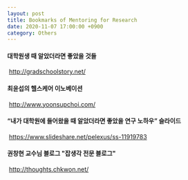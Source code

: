 ```yaml
---
layout: post
title: Bookmarks of Mentoring for Research
date: 2020-11-07 17:00:00 +0900
category: Others
---
```



#### 대학원생 때 알았더라면 좋았을 것들
&nbsp;<http://gradschoolstory.net/>

#### 최윤섭의 헬스케어 이노베이션
&nbsp;<http://www.yoonsupchoi.com/>

#### “내가 대학원에 들어왔을 때 알았더라면 좋았을 연구 노하우” 슬라이드
&nbsp;<https://www.slideshare.net/pelexus/ss-11919783>

#### 권창현 교수님 블로그 "잡생각 전문 블로그"
&nbsp;<http://thoughts.chkwon.net/>
